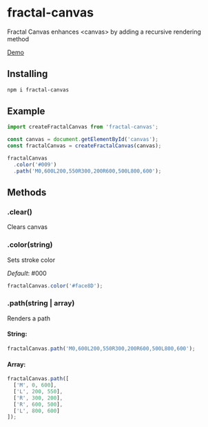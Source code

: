 # fractal-canvas

Fractal Canvas enhances &lt;canvas&gt; by adding a recursive rendering method

[Demo](https://indamix.github.io/fred/)

## Installing
```bash
npm i fractal-canvas
```

## Example
```javascript
import createFractalCanvas from 'fractal-canvas';

const canvas = document.getElementById('canvas');
const fractalCanvas = createFractalCanvas(canvas);

fractalCanvas
  .color('#009')
  .path('M0,600L200,550R300,200R600,500L800,600');
```

## Methods

### .clear()

Clears canvas

### .color(string)

Sets stroke color

_Default_: #000

```javascript
fractalCanvas.color('#face8D');
```

### .path(string | array)

Renders a path

#### String: 
```javascript
fractalCanvas.path('M0,600L200,550R300,200R600,500L800,600');
```

#### Array:

```javascript
fractalCanvas.path([
  ['M', 0, 600],
  ['L', 200, 550],
  ['R', 300, 200],
  ['R', 600, 500],
  ['L', 800, 600]
]);
```
